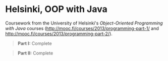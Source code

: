 Helsinki, OOP with Java
=============

Coursework from the University of Helsinki's <i>Object-Oriented Programming with Java</i> courses (http://mooc.fi/courses/2013/programming-part-1/ and http://mooc.fi/courses/2013/programming-part-2/).

<blockquote><b>Part I:</b> Complete</blockquote>
<blockquote><b>Part II:</b> Complete</blockquote>
